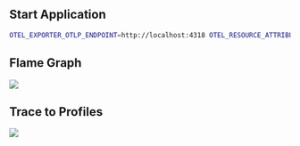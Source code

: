 ## Start Application

```bash
OTEL_EXPORTER_OTLP_ENDPOINT=http://localhost:4318 OTEL_RESOURCE_ATTRIBUTES="service.name=dice,service.version=0.1.0" go run .
```

## Flame Graph

![](https://chengzw258.oss-cn-beijing.aliyuncs.com/Article/202411272111759.png)

## Trace to Profiles

![](https://chengzw258.oss-cn-beijing.aliyuncs.com/Article/202411272215934.png)
